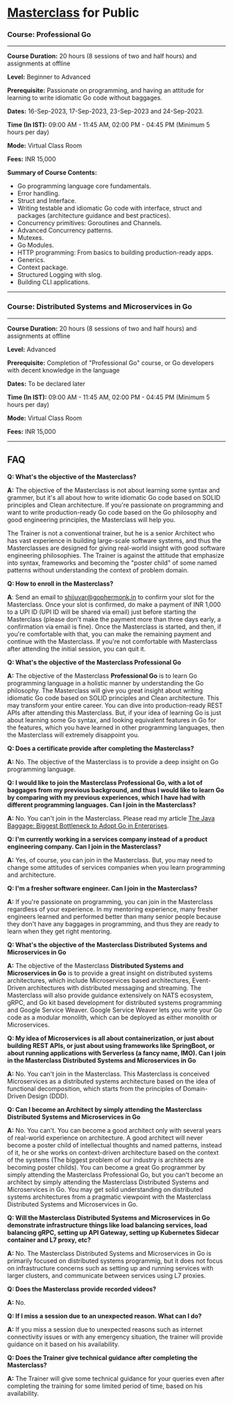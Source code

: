 # [Masterclass](https://github.com/shijuvar/shijuvar/blob/master/masterclass.md) for Public  

### Course: Professional Go
-------------------------------
**Course Duration:** 20 hours (8 sessions of two and half hours) and assignments at offline 

**Level:** Beginner to Advanced

**Prerequisite:** Passionate on programming, and having an attitude for learning to write idiomatic Go code without baggages.

**Dates:** 16-Sep-2023, 17-Sep-2023, 23-Sep-2023 and 24-Sep-2023.

**Time (In IST):** 09:00 AM - 11:45 AM, 02:00 PM - 04:45 PM (Minimum 5 hours per day)

**Mode:** Virtual Class Room

**Fees:** INR 15,000

**Summary of Course Contents:** 
*	Go programming language core fundamentals.
* Error handling.
*	Struct and Interface.
* Writing testable and idiomatic Go code with interface, struct and packages (architecture guidance and best practices).
*	Concurrency primitives: Goroutines and Channels.
*	Advanced Concurrency patterns.
* Mutexes.
* Go Modules.
* HTTP programming: From basics to building production-ready apps.
* Generics.
* Context package.
* Structured Logging with slog.
* Building CLI applications.

-------------------------------
### Course: Distributed Systems and Microservices in Go
-------------------------------
**Course Duration:** 20 hours (8 sessions of two and half hours) and assignments at offline 

**Level:** Advanced

**Prerequisite:** Completion of "Professional Go" course, or Go developers with decent knowledge in the language 

**Dates:** To be declared later 

**Time (In IST):** 09:00 AM - 11:45 AM, 02:00 PM - 04:45 PM (Minimum 5 hours per day)

**Mode:** Virtual Class Room

**Fees:** INR 15,000

-------------------------------

## FAQ
**Q: What's the objective of the Masterclass?**

**A:** The objective of the Masterclass is not about learning some syntax and grammer, but it's all about how to write idiomatic Go code based on SOLID principles and Clean architecture. If you're passionate on programming and want to write production-ready Go code based on the Go philosophy and good engineering principles, the Masterclass will help you. 

The Trainer is not a  conventional trainer, but he is a senior Architect who has vast experience in building large-scale software systems, and thus the Masterclasses are designed for giving real-world insight with good software engineering philosophies. The Trainer is against the attitude that emphasize into syntax, frameworks and becoming the "poster child" of some named patterns without understanding the context of problem domain.  

**Q: How to enroll in the Masterclass?**

**A**: Send an email to shijuvar@gophermonk.in to confirm your slot for the Masterclass. Once your slot is confirmed, do make a payment of INR 1,000 to a UPI ID (UPI ID will be shared via email) just before starting the Masterclass (please don't make the payment more than three days early, a confirmation via email is fine). Once the Masterclass is started, and then, if you're comfortable with that, you can make the remaining payment and continue with the Masterclass. If you're not comfortable with Masterclass after attending the initial session, you can quit it.

**Q: What's the objective of the Masterclass Professional Go**

**A:** The objective of the Masterclass **Professional Go** is to learn Go programming language in a holistic manner by understanding the Go philosophy. The Masterclass will give you great insight about writing idiomatic Go code based on SOLID principles and Clean architecture. This may transform your entire career.  You can dive into production-ready REST APIs after attending this Masterclass. But, if your idea of learning Go is just about learning some Go syntax, and looking equivalent features in Go for the features, which you have learned in other programming languages, then the Masterclass will extremely disappoint you. 

**Q: Does a certificate provide after completing the Masterclass?**

**A:** No. The objective of the Masterclass is to provide a deep insight on Go programming language. 

**Q: I would like to join the Masterclass Professional Go, with a lot of baggages from my previous background, and thus I would like to learn Go by comparing with my previous experiences, which I have had with different programming languages. Can I join in the Masterclass?**

**A:** No. You can't join in the Masterclass. Please read my article [The Java Baggage: Biggest Bottleneck to Adopt Go in Enterprises](https://medium.com/@shijuvar/the-java-baggage-biggest-bottleneck-to-adopt-go-in-enterprises-2a37c80d72d9).

**Q: I'm currently working in a services company instead of a product engineering company. Can I join in the Masterclass?**

**A:** Yes, of course, you can join in the Masterclass. But, you may need to change some attitudes of services companies when you learn programming and architecture. 

**Q: I'm a fresher software engineer. Can I join in the Masterclass?**

**A:** If you're passionate on programming, you can join in the Masterclass regardless of your experience. In my mentoring experience, many fresher engineers learned and performed better than many senior people because they don't have any baggages in programming, and thus they are ready to learn when they get right mentoring. 

**Q: What's the objective of the Masterclass Distributed Systems and Microservices in Go**

**A:** The objective of the Masterclass **Distributed Systems and Microservices in Go** is to provide a great insight on distributed systems architectures, which include Microservices based architectures, Event-Driven architectures with distributed messaging and streaming. The Masterclass will also provide guidance extensively on NATS ecosystem, gRPC, and Go kit based development for distributed systems programming and Google Service Weaver. Google Service Weaver lets you write your Go code as a modular monolith, which can be deployed as either monolith or Microservices. 

**Q: My idea of Microservices is all about containerization, or just about building REST APIs, or just about using frameworks like SpringBoot, or about running applications with Serverless (a fancy name, IMO). Can I join in the Masterclass Distributed Systems and Microservices in Go**

**A:** No. You can't join in the Masterclass. This Masterclass is conceived Microservices as a distributed systems architecture based on the idea of functional decomposition, which starts from the principles of Domain-Driven Design (DDD).

**Q: Can I become an Architect by simply attending the Masterclass Distributed Systems and Microservices in Go**

**A:** No. You can't. You can become a good architect only with several years of real-world experience on architecture. A good architect will never become a poster child of intellectual thoughts and named patterns, instead of it, he or she works on context-driven architecture based on the context of the systems (The biggest problem of our industry is architects are becoming poster childs). You can become a great Go programmer by simply attending the Masterclass Professional Go, but you can't become an architect by simply attending the Masterclass Distributed Systems and Microservices in Go. You may get solid understanding on distributed systems architectures from a pragmatic viewpoint with the Masterclass Distributed Systems and Microservices in Go.    

**Q: Will the Masterclass Distributed Systems and Microservices in Go demonstrate infrastructure things like load balancing services, load balancing gRPC, setting up API Gateway, setting up Kubernetes Sidecar container and L7 proxy, etc?**

**A:** No. The Masterclass Distributed Systems and Microservices in Go is primarily focused on distributed systems programmig, but it does not focus on infrastructure concerns such as setting up and running services with larger clusters, and communicate between services using L7 proxies.     

**Q: Does the Masterclass provide recorded videos?**

**A:** No. 

**Q: If I miss a session due to an unexpected reason. What can I do?**

**A:** If you miss a session due to unexpected reasons such as internet connectivity issues or with any emergency situation, the trainer will provide guidance on it based on his availability.

**Q: Does the Trainer give technical guidance after completing the Masterclass?**

**A:** The Trainer will give some technical guidance for your queries even after completing the training for some limited period of time, based on his availability.   


